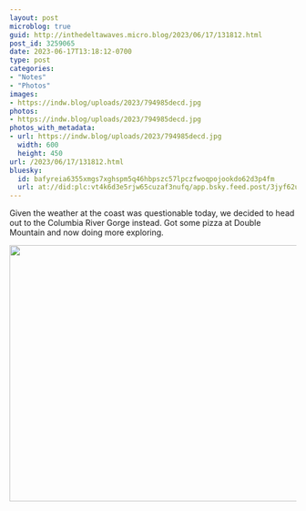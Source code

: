 ```yaml
---
layout: post
microblog: true
guid: http://inthedeltawaves.micro.blog/2023/06/17/131812.html
post_id: 3259065
date: 2023-06-17T13:18:12-0700
type: post
categories:
- "Notes"
- "Photos"
images:
- https://indw.blog/uploads/2023/794985decd.jpg
photos:
- https://indw.blog/uploads/2023/794985decd.jpg
photos_with_metadata:
- url: https://indw.blog/uploads/2023/794985decd.jpg
  width: 600
  height: 450
url: /2023/06/17/131812.html
bluesky:
  id: bafyreia6355xmgs7xghspm5q46hbpszc57lpczfwoqpojookdo62d3p4fm
  url: at://did:plc:vt4k6d3e5rjw65cuzaf3nufq/app.bsky.feed.post/3jyf62u7swg2z
---
```

Given the weather at the coast was questionable today, we decided to head out to the Columbia River Gorge instead.  Got some pizza at Double Mountain and now doing more exploring. 

<img src="uploads/2023/794985decd.jpg" width="600" height="450" alt="">

